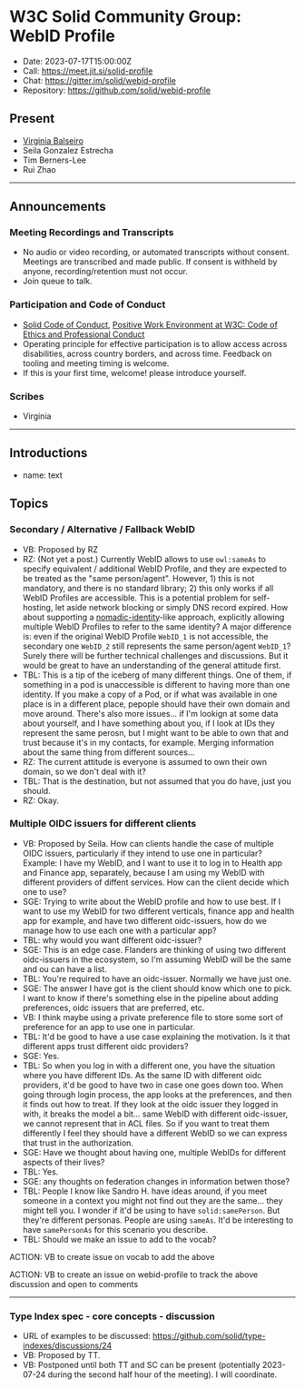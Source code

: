 # W3C Solid Community Group: WebID Profile

* Date: 2023-07-17T15:00:00Z
* Call: <https://meet.jit.si/solid-profile>
* Chat: <https://gitter.im/solid/webid-profile>
* Repository: <https://github.com/solid/webid-profile>

## Present

* [Virginia Balseiro](https://virginiabalseiro.com/#me)
* Seila Gonzalez Estrecha
* Tim Berners-Lee
* Rui Zhao

---

## Announcements

### Meeting Recordings and Transcripts

* No audio or video recording, or automated transcripts without consent. Meetings are transcribed and made public. If consent is withheld by anyone, recording/retention must not occur.
* Join queue to talk.

### Participation and Code of Conduct

* [Solid Code of Conduct](https://github.com/solid/process/blob/main/code-of-conduct.md), [Positive Work Environment at W3C: Code of Ethics and Professional Conduct](https://www.w3.org/Consortium/cepc/)
* Operating principle for effective participation is to allow access across disabilities, across country borders, and across time. Feedback on tooling and meeting timing is welcome.
* If this is your first time, welcome! please introduce yourself.

### Scribes

* Virginia

---

## Introductions

* name: text

## Topics

### Secondary / Alternative / Fallback WebID

* VB: Proposed by RZ
* RZ: (Not yet a post.) Currently WebID allows to use `owl:sameAs` to specify equivalent / additional WebID Profile, and they are expected to be treated as the "same person/agent". However, 1) this is not mandatory, and there is no standard library; 2) this only works if all WebID Profiles are accessible. This is a potential problem for self-hosting, let aside network blocking or simply DNS record expired. How about supporting a [nomadic-identity](https://hubzilla.org/page/hubzilla/user_guide)-like approach, explicitly allowing multiple WebID Profiles to refer to the same identity? A major difference is: even if the original WebID Profile `WebID_1` is not accessible, the secondary one `WebID_2` still represents the same person/agent `WebID_1`? Surely there will be further technical challenges and discussions. But it would be great to have an understanding of the general attitude first.
* TBL: This is a tip of the iceberg of many different things. One of them, if something in a pod is unaccessible is different to having more than one identity. If you make a copy of a Pod, or if what was available in one place is in a different place, pepople should have their own domain and move around. There's also more issues... if I'm lookign at some data about yourself, and I have something about you, if I look at IDs they represent the same perosn, but I might want to be able to own that and trust because it's in my contacts, for example. Merging information about the same thing from different sources...
* RZ: The current attitude is everyone is assumed to own their own domain, so we don't deal with it?
* TBL: That is the destination, but not assumed that you do have, just you should.
* RZ: Okay.

### Multiple OIDC issuers for different clients

* VB: Proposed by Seila. How can clients handle the case of multiple OIDC issuers, particularly if they intend to use one in particular? Example: I have my WebID, and I want to use it to log in to Health app and Finance app, separately, because I am using my WebID with different providers of diffent services. How can the client decide which one to use?
* SGE: Trying to write about the WebID profile and how to use best. If I want to use my WebID for two different verticals, finance app and health app for example, and have two different oidc-issuers, how do we manage how to use each one with a particular app?
* TBL: why would you want different oidc-issuer?
* SGE: This is an edge case. Flanders are thinking of using two different oidc-issuers in the ecosystem, so I'm assuming WebID will be the same and ou can have a list.
* TBL: You're required to have an oidc-issuer. Normally we have just one.
* SGE: The answer I have got is the client should know which one to pick. I want to know if there's something else in the pipeline about adding preferences, oidc issuers that are preferred, etc.
* VB: I think maybe using a private preference file to store some sort of preference for an app to use one in particular.
* TBL: It'd be good to have a use case explaining the motivation. Is it that different apps trust different oidc providers?
* SGE: Yes.
* TBL: So when you log in with a different one, you have the situation where you have different IDs. As the same ID with different oidc providers, it'd be good to have two in case one goes down too. When going through login process, the app looks at the preferences, and then it finds out how to treat. If they look at the oidc issuer they logged in with, it breaks the model a bit... same WebID with different oidc-issuer, we cannot represent that in ACL files. So if you want to treat them differently I feel they should have a different WebID so we can express that trust in the authorization.
* SGE: Have we thought about having one, multiple WebIDs for different aspects of their lives?
* TBL: Yes.
* SGE: any thoughts on federation changes in information betwen those?
* TBL: People I know like Sandro H. have ideas around, if you meet someone in a context you might not find out they are the same... they might tell you. I wonder if it'd be using to have `solid:samePerson`. But they're different personas. People are using `sameAs`. It'd be interesting to have `samePersonAs` for this scenario you describe.
* TBL: Should we make an issue to add to the vocab?

ACTION: VB to create issue on vocab to add the above

ACTION: VB to create an issue on webid-profile to track the above discussion and open to comments

---

### Type Index spec - core concepts - discussion

* URL of examples to be discussed: <https://github.com/solid/type-indexes/discussions/24>
* VB: Proposed by TT.
* VB: Postponed until both TT and SC can be present (potentially 2023-07-24 during the second half hour of the meeting). I will coordinate.
